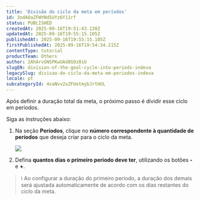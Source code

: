 ```yaml
---
title: 'Divisão do ciclo da meta em períodos'
id: 3odAOaZFWYNd5UYz6Y11rf
status: PUBLISHED
createdAt: 2025-09-16T19:51:43.130Z
updatedAt: 2025-09-16T19:55:15.105Z
publishedAt: 2025-09-16T19:55:15.105Z
firstPublishedAt: 2025-09-16T19:54:34.215Z
contentType: tutorial
productTeam: Others
author: 2AhArvGNSPKwUAd8GOz0iU
slugEN: division-of-the-goal-cycle-into-periods-indeva
legacySlug: divisao-do-ciclo-da-meta-em-periodos-indeva
locale: pt
subcategoryId: 4xaNvv2oZFUetmybJrtHUL
---
```


Após definir a duração total da meta, o próximo passo é dividir esse ciclo em períodos.  

Siga as instruções abaixo:  

1. Na seção **Períodos**, clique no **número correspondente à quantidade de períodos** que deseja criar para o ciclo da meta.  

   ![](https://cdn.statically.io/gh/vtexdocs/help-center-content/refs/heads/main/docs/pt/tutorials/indeva-by-vtex/cadastro-de-metas/divisao-do-ciclo-da-meta-em-periodos-indeva_1.png)  

2. Defina **quantos dias o primeiro período deve ter**, utilizando os botões **-** e **+**.  

> ℹ️ Ao configurar a duração do primeiro período, a duração dos demais será ajustada automaticamente de acordo com os dias restantes do ciclo da meta.
